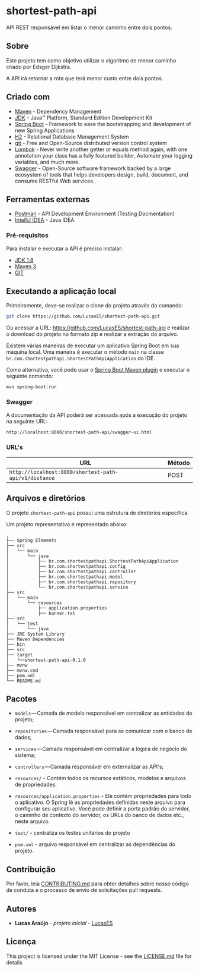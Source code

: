 # shortest-path-api
API REST responsável em listar o menor caminho entre dois pontos.

## Sobre

Este projeto tem como objetivo utilizar o algoritmo de menor caminho criado por Edsger Dijkstra.

A API irá retornar a rota que terá menor custo entre dois pontos.

## Criado com

* 	[Maven](https://maven.apache.org/) - Dependency Management
* 	[JDK](http://www.oracle.com/technetwork/java/javase/downloads/jdk8-downloads-2133151.html) - Java™ Platform, Standard Edition Development Kit 
* 	[Spring Boot](https://spring.io/projects/spring-boot) - Framework to ease the bootstrapping and development of new Spring Applications
* 	[H2](https://www.h2database.com/html/main.html) - Relational Database Management System
* 	[git](https://git-scm.com/) - Free and Open-Source distributed version control system 
* 	[Lombok](https://projectlombok.org/) - Never write another getter or equals method again, with one annotation your class has a fully featured builder, Automate your logging variables, and much more.
* 	[Swagger](https://swagger.io/) - Open-Source software framework backed by a large ecosystem of tools that helps developers design, build, document, and consume RESTful Web services.

## Ferramentas externas

* [Postman](https://www.getpostman.com/) - API Development Environment (Testing Docmentation)
* [IntelliJ IDEA](https://www.jetbrains.com/idea/download) - Java IDEA

### Pré-requisitos

Para instalar e executar a API é preciso instalar:

- [JDK 1.8](http://www.oracle.com/technetwork/java/javase/downloads/jdk8-downloads-2133151.html)
- [Maven 3](https://maven.apache.org)
- [GIT](https://git-scm.com/downloads)

## Executando a aplicação local

Primeiramente, deve-se realizar o clone do projeto através do comando:

```sh
git clone https://github.com/LucasES/shortest-path-api.git
```

Ou acessar a URL: https://github.com/LucasES/shortest-path-api e realizar o download do projeto no formato zip e realizar a extração do arquivo.

Existem várias maneiras de executar um aplicativo Spring Boot em sua máquina local. Uma maneira é executar o método `main` na classe `br.com.shortestpathapi.ShortestPathApiApplication` do IDE.

Como alternativa, você pode usar o [Spring Boot Maven plugin](https://docs.spring.io/spring-boot/docs/current/reference/html/build-tool-plugins-maven-plugin.html) e executar o seguinte comando:

```shell
mvn spring-boot:run
```

### Swagger

A documentação da API poderá ser acessada após a execução do projeto na seguinte URL:

```sh
http://localhost:8080/shortest-path-api/swagger-ui.html
```

### URL's

|  URL |  Método | 
|----------|--------------|
|`http://localhost:8080/shortest-path-api/v1/distance`                           | POST |
 
 ## Arquivos e diretórios
 
 O projeto `shortest-path-api` possui uma estrutura de diretórios específica. 
 
 Um projeto representativo é representado abaixo:
 
 ```
 .
 ├── Spring Elements
 ├── src
 │   └── main
 │       └── java
 │           ├── br.com.shortestpathapi.ShortestPathApiApplication
 │           ├── br.com.shortestpathapi.config
 │           ├── br.com.shortestpathapi.controller
 │           ├── br.com.shortestpathapi.model
 │           ├── br.com.shortestpathapi.repository
 │           └── br.com.shortestpathapi.service
 ├── src
 │   └── main
 │       └── resources
 │           ├── application.properties
 │           ├── banner.txt
 ├── src
 │   └── test
 │       └── java
 ├── JRE System Library
 ├── Maven Dependencies
 ├── bin
 ├── src
 ├── target
 │   └──shortest-path-api-0.1.0
 ├── mvnw
 ├── mvnw.cmd
 ├── pom.xml
 └── README.md
 ```
## Pacotes

- `models` — Camada de modelo responsável em centralizar as entidades do projeto;
- `repositories` — Camada responsável para se comunicar com o banco de dados;
- `services` — Camada responsável em centralizar a lógica de negócio do sistema;
- `controllers` — Camada responsável em externalizar as API's;
- `resources/` - Contém todos os recursos estáticos, modelos e arquivos de propriedades.
- `resources/application.properties` - Ele contém propriedades para todo o aplicativo. O Spring lê as propriedades definidas neste arquivo para configurar seu aplicativo. Você pode definir a porta padrão do servidor, o caminho de contexto do servidor, os URLs do banco de dados etc., neste arquivo.

- `test/` - centraliza os testes unitários do projeto

- `pom.xml` - arquivo responsável em centralizar as dependências do projeto.
## Contribuição

Por favor, leia [CONTRIBUTING.md](https://gist.github.com/PurpleBooth/b24679402957c63ec426) para obter detalhes sobre nosso código de conduta e o processo de envio de solicitações pull requests.

## Autores

* **Lucas Araújo** - *projeto inicial* - [LucasES](https://github.com/LucasES)

## Licença

This project is licensed under the MIT License - see the [LICENSE.md](LICENSE.md) file for details

